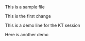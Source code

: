 This is a sample file

This is the first change

This is a demo line for the KT session

Here is another demo